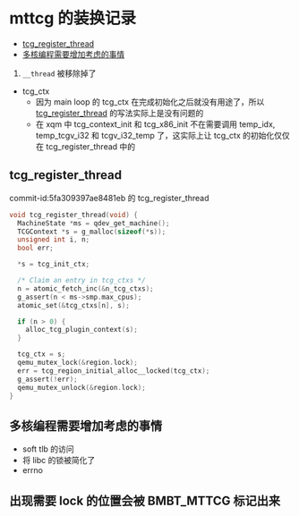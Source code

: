 # mttcg 的装换记录

<!-- vim-markdown-toc GitLab -->

- [tcg_register_thread](#tcg_register_thread)
- [多核编程需要增加考虑的事情](#多核编程需要增加考虑的事情)

<!-- vim-markdown-toc -->

1. `__thread` 被移除掉了
  - tcg_ctx
    - 因为 main loop 的 tcg_ctx 在完成初始化之后就没有用途了，所以 [tcg_register_thread](#tcg_register_thread) 的写法实际上是没有问题的
    - 在 xqm 中 tcg_context_init 和 tcg_x86_init 不在需要调用 temp_idx, temp_tcgv_i32 和 tcgv_i32_temp 了，这实际上让 tcg_ctx 的初始化仅仅在 tcg_register_thread 中的

## tcg_register_thread
commit-id:5fa309397ae8481eb 的 tcg_register_thread
```c
void tcg_register_thread(void) {
  MachineState *ms = qdev_get_machine();
  TCGContext *s = g_malloc(sizeof(*s));
  unsigned int i, n;
  bool err;

  *s = tcg_init_ctx;

  /* Claim an entry in tcg_ctxs */
  n = atomic_fetch_inc(&n_tcg_ctxs);
  g_assert(n < ms->smp.max_cpus);
  atomic_set(&tcg_ctxs[n], s);

  if (n > 0) {
    alloc_tcg_plugin_context(s);
  }

  tcg_ctx = s;
  qemu_mutex_lock(&region.lock);
  err = tcg_region_initial_alloc__locked(tcg_ctx);
  g_assert(!err);
  qemu_mutex_unlock(&region.lock);
}
```

## 多核编程需要增加考虑的事情
- soft tlb 的访问
- 将 libc 的锁被简化了
- errno

## 出现需要 lock 的位置会被 BMBT_MTTCG 标记出来
